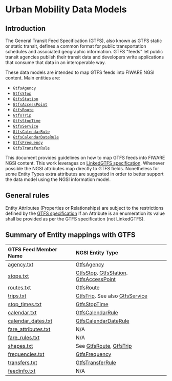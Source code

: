 # Urban Mobility Data Models

## Introduction

The General Transit Feed Specification (GTFS), also known as GTFS static or
static transit, defines a common format for public transportation schedules and
associated geographic information. GTFS "feeds" let public transit agencies
publish their transit data and developers write applications that consume that
data in an interoperable way.

These data models are intended to map GTFS feeds into FIWARE NGSI content. Main
entities are:

-   [`GtfsAgency`](https://swagger.lab.fiware.org/?url=https://smart-data-models.github.io/dataModel.UrbanMobility/GtfsAgency/swagger.yaml)
-   [`GtfsStop`](https://swagger.lab.fiware.org/?url=https://smart-data-models.github.io/dataModel.UrbanMobility/GtfsStop/swagger.yaml)
-   [`GtfsStation`](https://swagger.lab.fiware.org/?url=https://smart-data-models.github.io/dataModel.UrbanMobility/GtfsStation/swagger.yaml)
-   [`GtfsAccessPoint`](https://swagger.lab.fiware.org/?url=https://smart-data-models.github.io/dataModel.UrbanMobility/GtfsAccessPoint/swagger.yaml)
-   [`GtfsRoute`](https://swagger.lab.fiware.org/?url=https://smart-data-models.github.io/dataModel.UrbanMobility/GtfsRoute/swagger.yaml)
-   [`GtfsTrip`](https://swagger.lab.fiware.org/?url=https://smart-data-models.github.io/dataModel.UrbanMobility/GtfsTrip/swagger.yaml)
-   [`GtfsStopTime`](https://swagger.lab.fiware.org/?url=https://smart-data-models.github.io/dataModel.UrbanMobility/GtfsStopTime/swagger.yaml)
-   [`GtfsService`](https://swagger.lab.fiware.org/?url=https://smart-data-models.github.io/dataModel.UrbanMobility/GtfsService/swagger.yaml)
-   [`GtfsCalendarRule`](https://swagger.lab.fiware.org/?url=https://smart-data-models.github.io/dataModel.UrbanMobility/GtfsCalendarRule/swagger.yaml)
-   [`GtfsCalendarDateRule`](https://swagger.lab.fiware.org/?url=https://smart-data-models.github.io/dataModel.UrbanMobility/GtfsCalendarDateRule/swagger.yaml)
-   [`GtfsFrequency`](https://swagger.lab.fiware.org/?url=https://smart-data-models.github.io/dataModel.UrbanMobility/GtfsFrequency/swagger.yaml)
-   [`GtfsTransferRule`](https://swagger.lab.fiware.org/?url=https://smart-data-models.github.io/dataModel.UrbanMobility/GtfsTransferRule/swagger.yaml)

This document provides guidelines on how to map GTFS feeds into FIWARE NGSI
content. This work leverages on
[LinkedGTFS specification](https://github.com/OpenTransport/linked-gtfs/blob/master/spec.md).
Whenever possible the NGSI attributes map directly to GTFS fields. Nonetheless
for some Entity Types extra attributes are suggested in order to better support
the data model using the NGSI information model.

## General rules

Entity Attributes (Properties or Relationships) are subject to the restrictions
defined by the
[GTFS specification](https://developers.google.com/transit/gtfs/reference/#term-definitions)
If an Attribute is an enumeration its value shall be provided as per the GTFS
specification (not LinkedGTFS).

## Summary of Entity mappings with GTFS

| GTFS Feed Member Name                                                                           | NGSI Entity Type                                                                                                                  |
| :---------------------------------------------------------------------------------------------- | :-------------------------------------------------------------------------------------------------------------------------------- |
| [agency.txt](https://developers.google.com/transit/gtfs/reference/#agencytxt)                   | [GtfsAgency](../GtfsAgency/doc/spec.md)                                                                                           |
| [stops.txt](https://developers.google.com/transit/gtfs/reference/#stopstxt)                     | [GtfsStop](../GtfsStop/doc/spec.md). [GtfsStation](../GtfsStation/doc/spec.md). [GtfsAccessPoint](../GtfsAccessPoint/doc/spec.md) |
| [routes.txt](https://developers.google.com/transit/gtfs/reference/#routestxt)                   | [GtfsRoute](../GtfsRoute/doc/spec.md)                                                                                             |
| [trips.txt](https://developers.google.com/transit/gtfs/reference/#tripstxt)                     | [GtfsTrip](../GtfsTrip/doc/spec.md). See also [GtfsService](../GtfsService/doc/spec.md)                                           |
| [stop_times.txt](https://developers.google.com/transit/gtfs/reference/#stop_timestxt)           | [GtfsStopTime](../GtfsStopTime/doc/spec.md)                                                                                       |
| [calendar.txt](https://developers.google.com/transit/gtfs/reference/#calendartxt)               | [GtfsCalendarRule](../GtfsCalendarRule/doc/spec.md)                                                                               |
| [calendar_dates.txt](https://developers.google.com/transit/gtfs/reference/#calendar_datestxt)   | [GtfsCalendarDateRule](../GtfsCalendarDateRule/doc/spec.md)                                                                       |
| [fare_attributes.txt](https://developers.google.com/transit/gtfs/reference/#fare_attributestxt) | N/A                                                                                                                               |
| [fare_rules.txt](https://developers.google.com/transit/gtfs/reference/#fare_rulestxt)           | N/A                                                                                                                               |
| [shapes.txt](https://developers.google.com/transit/gtfs/reference/#shapestxt)                   | See [GtfsRoute](../GtfsRoute/doc/spec.md), [GtfsTrip](../GtfsTrip/doc/spec.md)                                                    |
| [frequencies.txt](https://developers.google.com/transit/gtfs/reference/#frequenciestxt)         | [GtfsFrequency](../GtfsFrequency/doc/spec.md)                                                                                     |
| [transfers.txt](https://developers.google.com/transit/gtfs/reference/#transferstxt)             | [GtfsTransferRule](../GtfsTransferRule/doc/spec.md)                                                                               |
| [feedinfo.txt](https://developers.google.com/transit/gtfs/reference/#feed_infotxt)              | N/A                                                                                                                               |


